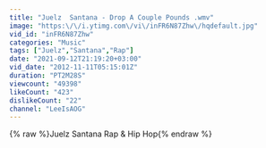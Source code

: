 ```yaml
---
title: "Juelz  Santana - Drop A Couple Pounds .wmv"
image: "https:\/\/i.ytimg.com\/vi\/inFR6N87Zhw\/hqdefault.jpg"
vid_id: "inFR6N87Zhw"
categories: "Music"
tags: ["Juelz","Santana","Rap"]
date: "2021-09-12T21:19:20+03:00"
vid_date: "2012-11-11T05:15:01Z"
duration: "PT2M28S"
viewcount: "49398"
likeCount: "423"
dislikeCount: "22"
channel: "LeeIsAOG"
---
```

{% raw %}Juelz Santana Rap &amp; Hip Hop{% endraw %}
